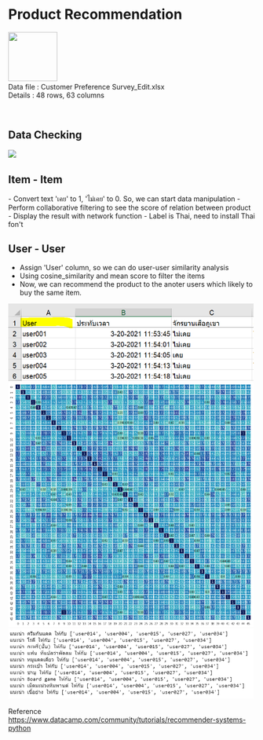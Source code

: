 <h1>Product Recommendation</h1>

<p align="left">
<img src="https://cdn.iconscout.com/icon/free/png-512/microsoft-excel-2-569282.png"
     width="100" height="100" ><br>
Data file : Customer Preference Survey_Edit.xlsx <br>
Details   : 48 rows, 63 columns
</p>
<br>

<h2>Data Checking</h2>
<img width="500" src="https://github.com/PaoLastHope/BADS7105/blob/db4dd95ec640681cdd3850cac060fc86cca25038/HOMEWORK%2007/images/t1.PNG">

<h2>Item - Item </h2>
- Convert text 'เคย' to 1, 'ไม่เคย' to 0. So, we can start data manipulation 
- Perform collaborative filtering to see the score of relation between product
- Display the result with network function
- Label is Thai, need to install Thai fon't


<h2>User - User </h2>

- Assign 'User' column, so we can do user-user similarity analysis
- Using cosine_similarity and mean score to filter the items
- Now, we can recommend the product to the anoter users which likely to buy the same item.

<img width="500" src="https://github.com/PaoLastHope/BADS7105/blob/db4dd95ec640681cdd3850cac060fc86cca25038/HOMEWORK%2007/images/uu1.PNG">
<img width="500" src="https://github.com/PaoLastHope/BADS7105/blob/db4dd95ec640681cdd3850cac060fc86cca25038/HOMEWORK%2007/images/uu3.png">
<img width="500" src="https://github.com/PaoLastHope/BADS7105/blob/db4dd95ec640681cdd3850cac060fc86cca25038/HOMEWORK%2007/images/uu2.PNG">

Reference<br/>
https://www.datacamp.com/community/tutorials/recommender-systems-python
